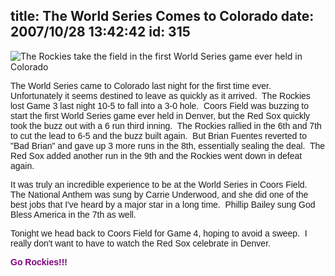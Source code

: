 title: The World Series Comes to Colorado
date: 2007/10/28 13:42:42
id: 315
---
![The Rockies take the field in the first World Series game ever held in Colorado](/journal_images/DSC01934-journal.jpg)

<font face="Arial">The World Series came to Colorado last night for the first time ever.  Unfortunately it seems destined to leave as quickly as it arrived.  The Rockies lost Game 3 last night 10-5 to fall into a 3-0 hole.  Coors Field was buzzing to start the first World Series game ever held in Denver, but the Red Sox quickly took the buzz out with a 6 run third inning.  The Rockies rallied in the 6th and 7th to cut the lead to 6-5 and the buzz built again.  But Brian Fuentes reverted to "Bad Brian" and gave up 3 more runs in the 8th, essentially sealing the deal.  The Red Sox added another run in the 9th and the Rockies went down in defeat again.</font>

<font face="Arial">It was truly an incredible experience to be at the World Series in Coors Field.  The National Anthem was sung by Carrie Underwood, and she did one of the best jobs that I've heard by a major star in a long time.  Phillip Bailey sung God Bless America in the 7th as well.</font>

<font face="Arial">Tonight we head back to Coors Field for Game 4, hoping to avoid a sweep.  I really don't want to have to watch the Red Sox celebrate in Denver. </font>

<font face="Arial" color="#800080">**Go Rockies!!!**</font>